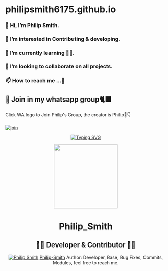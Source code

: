 # philipsmith6175.github.io
  ### 👋 Hi, I’m Philip Smith.
### 👀 I’m interested in Contributing & developing.
### 🌱 I’m currently learning 🤭🤭.
### 💞️ I’m looking to collaborate on all projects.
### 📫 How to reach me ...🤙

## 📢 Join in my whatsapp group🐈‍⬛
Click WA logo to Join Philip's Group, the creator is Philip🤭👇
    <br>
<br>
  [![join](https://github.com/Alien-alfa/PublicBot/blob/main/wlogo.svg.png)](https://chat.whatsapp.com/BzHIOupGLR53IACsSQHzZk)
  <div align="center">
       

<p align="center">
    <a href="https://github.com/Philipsmith617">
        <img
            src="https://readme-typing-svg.herokuapp.com?size=33&width=1000&lines=Welcome+To+my+Profile+Thank+You+For+Visiting...."
            alt="Typing SVG"
>
        </a>
</p>


<div align="center">
  <img src="https://www.linkpicture.com/q/Screenshot_20211125-213114_1.jpg" width="200" height="200">
  <h1>Philip_Smith</h1>
</div>
<p align="center">

## 👨‍💻 Developer & Contributor 👨‍💻

[![Philip Smith](https://github.com/Philipsmith617.png?size=100)](https://github.com/Philipsmith617)
[Philip-Smith](https://github.com/Philipsmith617)
Author: Developer, Base, Bug Fixes, Commits, Modules, feel free to reach me.
